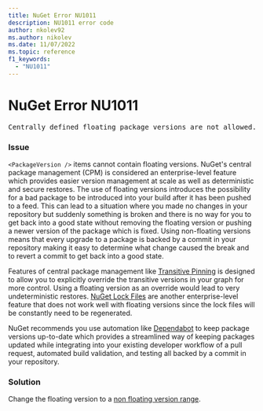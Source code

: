 ```yaml
---
title: NuGet Error NU1011
description: NU1011 error code
author: nkolev92
ms.author: nikolev
ms.date: 11/07/2022
ms.topic: reference
f1_keywords: 
  - "NU1011"
---
```


# NuGet Error NU1011

<pre>Centrally defined floating package versions are not allowed.</pre>

### Issue

`<PackageVersion />` items cannot contain floating versions.  NuGet's central package management (CPM) is considered an enterprise-level feature which provides easier version
management at scale as well as deterministic and secure restores.  The use of floating versions introduces the possibility for a bad package to be introduced into your build
after it has been pushed to a feed.  This can lead to a situation where you made no changes in your repository but suddenly something is broken and there is no way for you to
get back into a good state without removing the floating version or pushing a newer version of the package which is fixed.  Using non-floating versions means that every upgrade
to a package is backed by a commit in your repository making it easy to determine what change caused the break and to revert a commit to get back into a good state.

Features of central package management like [Transitive Pinning](../../consume-packages/Central-Package-Management.md#transitive-pinning) is designed to allow you to explicitly override the transitive versions in your graph for more control. Using a floating version as an override would lead to very undeterministic restores.  [NuGet Lock Files](../../consume-packages/package-references-in-project-files.md#enabling-the-lock-file) are another enterprise-level feature that does not work well with floating versions since the lock files will be constantly need to be regenerated.

NuGet recommends you use automation like [Dependabot](https://docs.github.com/code-security/dependabot/working-with-dependabot) to keep package versions up-to-date which provides
a streamlined way of keeping packages updated while integrating into your existing developer workflow of a pull request, automated build validation, and testing all backed by a
commit in your repository.


### Solution

Change the floating version to a [non floating version range](../../concepts/Package-Versioning.md#version-ranges).
